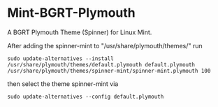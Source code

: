 # Mint-BGRT-Plymouth
A BGRT Plymouth Theme (Spinner) for Linux Mint.

After adding the spinner-mint to "/usr/share/plymouth/themes/"
run 
```
sudo update-alternatives --install /usr/share/plymouth/themes/default.plymouth default.plymouth /usr/share/plymouth/themes/spinner-mint/spinner-mint.plymouth 100

```
then select the theme spinner-mint via 
```
sudo update-alternatives --config default.plymouth
```

